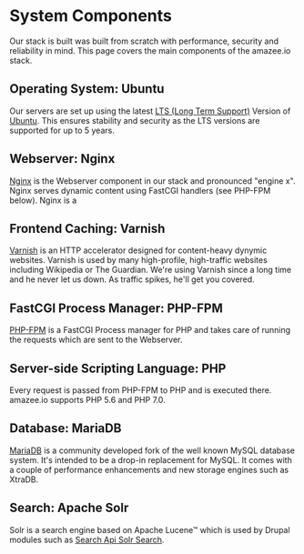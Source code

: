 # System Components
Our stack is built was built from scratch with performance, security and reliability in mind. This page covers the main components of the amazee.io stack.

<!-- toc -->

## Operating System: Ubuntu

Our servers are set up using the latest [LTS (Long Term Support)](https://wiki.ubuntu.com/LTS) Version of [Ubuntu](http://www.ubuntu.com/server). This ensures stability and security as the LTS versions are supported for up to 5 years.

## Webserver: Nginx

[Nginx](http://nginx.org/) is the Webserver component in our stack and pronounced "engine x". Nginx serves dynamic content using FastCGI handlers (see PHP-FPM below). Nginx is a

## Frontend Caching: Varnish

[Varnish](https://www.varnish-cache.org/) is an HTTP accelerator designed for content-heavy dynymic websites. Varnish is used by many high-profile, high-traffic websites including Wikipedia or The Guardian. We're using Varnish since a long time and he never let us down. As traffic spikes, he'll get you covered.

## FastCGI Process Manager: PHP-FPM

[PHP-FPM](http://php-fpm.org/) is a FastCGI Process manager for PHP and takes care of running the requests which are sent to the Webserver.

## Server-side Scripting Language: PHP

Every request is passed from PHP-FPM to PHP and is executed there. amazee.io supports PHP 5.6 and PHP 7.0.

## Database: MariaDB

[MariaDB](https://mariadb.org/) is a community developed fork of the well known MySQL database system. It's intended to be a drop-in replacement for MySQL. It comes with a couple of performance enhancements and new storage engines such as XtraDB.

## Search: Apache Solr

Solr is a search engine based on Apache Lucene™ which is used by Drupal modules such as [Search Api Solr Search](https://www.drupal.org/project/search_api_solr).
